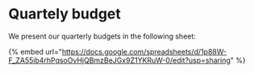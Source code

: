 # Quartely budget

We present our quarterly budgets in the following sheet:

{% embed url="https://docs.google.com/spreadsheets/d/1p88W-F_ZA55ib4rhPqsoOvHjQBmzBeJGx9Z1YKRuW-0/edit?usp=sharing" %}

